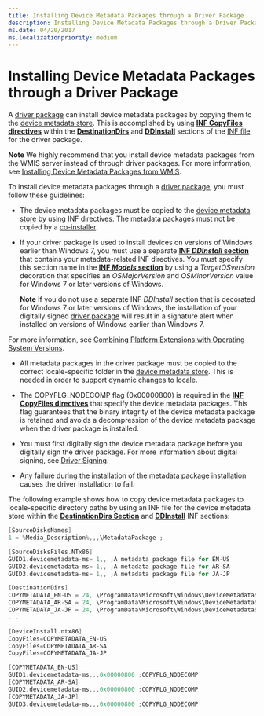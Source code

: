 ```yaml
---
title: Installing Device Metadata Packages through a Driver Package
description: Installing Device Metadata Packages through a Driver Package
ms.date: 04/20/2017
ms.localizationpriority: medium
---
```


# Installing Device Metadata Packages through a Driver Package


A [driver package](driver-packages.md) can install device metadata packages by copying them to the [device metadata store](device-metadata-store.md). This is accomplished by using [**INF CopyFiles directives**](inf-copyfiles-directive.md) within the [**DestinationDirs**](inf-destinationdirs-section.md) and [**DDInstall**](inf-ddinstall-section.md) sections of the [INF file](overview-of-inf-files.md) for the driver package.

**Note**  We highly recommend that you install device metadata packages from the WMIS server instead of through driver packages. For more information, see [Installing Device Metadata Packages from WMIS](installing-device-metadata-packages-from-wmis.md).



To install device metadata packages through a [driver package](driver-packages.md), you must follow these guidelines:

-   The device metadata packages must be copied to the [device metadata store](device-metadata-store.md) by using INF directives. The metadata packages must not be copied by a [co-installer](writing-a-co-installer.md).

-   If your driver package is used to install devices on versions of Windows earlier than Windows 7, you must use a separate [**INF *DDInstall* section**](inf-ddinstall-section.md) that contains your metadata-related INF directives. You must specify this section name in the [**INF *Models* section**](inf-models-section.md) by using a *TargetOSversion* decoration that specifies an *OSMajorVersion* and *OSMinorVersion* value for Windows 7 or later versions of Windows.

    **Note**  If you do not use a separate INF *DDInstall* section that is decorated for Windows 7 or later versions of Windows, the installation of your digitally signed [driver package](driver-packages.md) will result in a signature alert when installed on versions of Windows earlier than Windows 7.




For more information, see [Combining Platform Extensions with Operating System Versions](combining-platform-extensions-with-operating-system-versions.md).


-   All metadata packages in the driver package must be copied to the correct locale-specific folder in the [device metadata store](device-metadata-store.md). This is needed in order to support dynamic changes to locale.

-   The COPYFLG_NODECOMP flag (0x00000800) is required in the [**INF CopyFiles directives**](inf-copyfiles-directive.md) that specify the device metadata packages. This flag guarantees that the binary integrity of the device metadata package is retained and avoids a decompression of the device metadata package when the driver package is installed.

-   You must first digitally sign the device metadata package before you digitally sign the driver package. For more information about digital signing, see [Driver Signing](driver-signing.md).

-   Any failure during the installation of the metadata package installation causes the driver installation to fail.

The following example shows how to copy device metadata packages to locale-specific directory paths by using an INF file for the device metadata store within the [**DestinationDirs Section**](inf-destinationdirs-section.md) and [**DDInstall**](inf-ddinstall-section.md) INF sections:

```cpp
[SourceDisksNames]
1 = %Media_Description%,,,\MetadataPackage ;

[SourceDisksFiles.NTx86]
GUID1.devicemetadata-ms= 1,, ;A metadata package file for EN-US
GUID2.devicemetadata-ms= 1,, ;A metadata package file for AR-SA
GUID3.devicemetadata-ms= 1,, ;A metadata package file for JA-JP

[DestinationDirs]
COPYMETADATA_EN-US = 24, \ProgramData\Microsoft\Windows\DeviceMetadataStore\EN-US ;
COPYMETADATA_AR-SA = 24, \ProgramData\Microsoft\Windows\DeviceMetadataStore\AR-SA ;
COPYMETADATA_JA-JP = 24, \ProgramData\Microsoft\Windows\DeviceMetadataStore\JA-JP ;
. . .

[DeviceInstall.ntx86]
CopyFiles=COPYMETADATA_EN-US
CopyFiles=COPYMETADATA_AR-SA
CopyFiles=COPYMETADATA_JA-JP

[COPYMETADATA_EN-US]
GUID1.devicemetadata-ms,,,0x00000800 ;COPYFLG_NODECOMP
[COPYMETADATA_AR-SA]
GUID2.devicemetadata-ms,,,0x00000800 ;COPYFLG_NODECOMP
[COPYMETADATA_JA-JP]
GUID3.devicemetadata-ms,,,0x00000800 ;COPYFLG_NODECOMP
```









